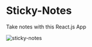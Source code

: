 # Sticky-Notes
Take notes with this React.js App

![sticky-notes](https://user-images.githubusercontent.com/36923806/210902129-b7b02539-55f4-4798-8e2a-6ed93d7b6e15.png)
